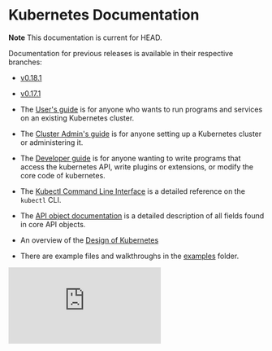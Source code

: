 # Kubernetes Documentation

**Note**
This documentation is current for HEAD.

Documentation for previous releases is available in their respective branches:
   * [v0.18.1](https://github.com/GoogleCloudPlatform/kubernetes/tree/release-0.18/docs)
   * [v0.17.1](https://github.com/GoogleCloudPlatform/kubernetes/tree/release-0.17/docs)

* The [User's guide](user-guide.md) is for anyone who wants to run programs and services on an existing Kubernetes cluster.

* The [Cluster Admin's guide](cluster-admin-guide.md) is for anyone setting up a Kubernetes cluster or administering it.

* The [Developer guide](developer-guide.md) is for anyone wanting to write programs that access the kubernetes API,
 write plugins or extensions, or modify the core code of kubernetes.

* The [Kubectl Command Line Interface](kubectl.md) is a detailed reference on the `kubectl` CLI.

* The [API object documentation](http://kubernetes.io/third_party/swagger-ui/) is a detailed description of all fields found in core API objects.

* An overview of the [Design of Kubernetes](design)

* There are example files and walkthroughs in the [examples](../examples) folder.


[![Analytics](https://kubernetes-site.appspot.com/UA-36037335-10/GitHub/docs/README.md?pixel)]()
